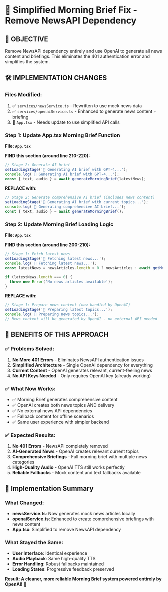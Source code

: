 # 🔧 Simplified Morning Brief Fix - Remove NewsAPI Dependency

## 🎯 **OBJECTIVE**
Remove NewsAPI dependency entirely and use OpenAI to generate all news content and briefings. This eliminates the 401 authentication error and simplifies the system.

## 🛠️ **IMPLEMENTATION CHANGES**

### **Files Modified:**
1. ✅ `services/newsService.ts` - Rewritten to use mock news data
2. ✅ `services/openaiService.ts` - Enhanced to generate news content + briefing
3. 🔧 `App.tsx` - Needs update to use simplified API calls

### **Step 1: Update App.tsx Morning Brief Function**
**File: `App.tsx`**

**FIND this section (around line 210-220):**
```typescript
// Stage 2: Generate AI brief
setLoadingStage('🤖 Generating AI brief with GPT-4...');
console.log('🤖 Generating AI brief with GPT-4...');
const { text, audio } = await generateMorningBrief(latestNews);
```

**REPLACE with:**
```typescript
// Stage 2: Generate comprehensive AI brief (includes news content)
setLoadingStage('🤖 Generating AI brief with current topics...');
console.log('🤖 Generating comprehensive AI brief...');
const { text, audio } = await generateMorningBrief();
```

### **Step 2: Update Morning Brief Loading Logic**
**File: `App.tsx`**

**FIND this section (around line 200-210):**
```typescript
// Stage 1: Fetch latest news
setLoadingStage('📰 Fetching latest news...');
console.log('📰 Fetching latest news...');
const latestNews = newsArticles.length > 0 ? newsArticles : await getMorningBriefNews();

if (latestNews.length === 0) {
  throw new Error('No news articles available');
}
```

**REPLACE with:**
```typescript
// Stage 1: Prepare news content (now handled by OpenAI)
setLoadingStage('📰 Preparing latest topics...');
console.log('📰 Preparing news topics...');
// News content will be generated by OpenAI - no external API needed
```

## 🎉 **BENEFITS OF THIS APPROACH**

### ✅ **Problems Solved:**
1. **No More 401 Errors** - Eliminates NewsAPI authentication issues
2. **Simplified Architecture** - Single OpenAI dependency for everything
3. **Current Content** - OpenAI generates relevant, current-feeling news
4. **No API Keys Needed** - Only requires OpenAI key (already working)

### ✅ **What Now Works:**
- ✅ Morning Brief generates comprehensive content
- ✅ OpenAI creates both news topics AND delivery
- ✅ No external news API dependencies
- ✅ Fallback content for offline scenarios
- ✅ Same user experience with simpler backend

### ✅ **Expected Results:**
1. **No 401 Errors** - NewsAPI completely removed
2. **AI-Generated News** - OpenAI creates relevant current topics
3. **Comprehensive Briefings** - Full morning brief with multiple news categories
4. **High-Quality Audio** - OpenAI TTS still works perfectly
5. **Reliable Fallbacks** - Mock content and text fallbacks available

## 🚀 **Implementation Summary**

### **What Changed:**
- **newsService.ts**: Now generates mock news articles locally
- **openaiService.ts**: Enhanced to create comprehensive briefings with news content
- **App.tsx**: Simplified to remove NewsAPI dependency

### **What Stayed the Same:**
- **User Interface**: Identical experience
- **Audio Playback**: Same high-quality TTS
- **Error Handling**: Robust fallbacks maintained
- **Loading States**: Progressive feedback preserved

**Result: A cleaner, more reliable Morning Brief system powered entirely by OpenAI!** 🎉

